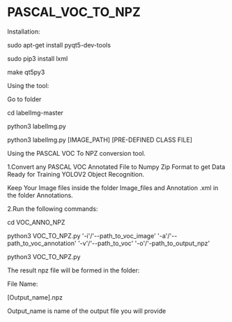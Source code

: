 # PASCAL_VOC_TO_NPZ

Installation:


sudo apt-get install pyqt5-dev-tools


sudo pip3 install lxml


make qt5py3

Using the tool:

Go to folder

cd labelImg-master


python3 labelImg.py


python3 labelImg.py [IMAGE_PATH] [PRE-DEFINED CLASS FILE]

Using the PASCAL VOC To NPZ conversion tool.


1.Convert any PASCAL VOC Annotated File to Numpy Zip Format to get Data Ready for Training  YOLOV2 Object Recognition.


Keep Your Image files inside the folder Image_files and Annotation .xml in the folder Annotations.

2.Run the following commands:

cd VOC_ANNO_NPZ


python3 VOC_TO_NPZ.py '-i'/'--path_to_voc_image'  '-a'/'--path_to_voc_annotation' '-v'/'--path_to_voc'  '-o'/'-path_to_output_npz'

python3 VOC_TO_NPZ.py 

The result npz file will be formed in the folder:

File Name: 

[Output_name].npz

Output_name is name of the output file you will provide




